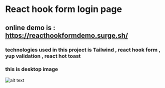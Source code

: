 # React hook form login page
## online demo is : https://reacthookformdemo.surge.sh/
### technologies used in this project is Tailwind , react hook form , yup validation , react hot toast
### this is desktop image 
![alt text](https://github.com/mary9978/react-hook-form/main/image.jpg?raw=true)
